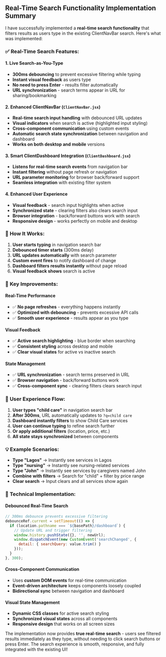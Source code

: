 ## Real-Time Search Functionality Implementation Summary

I have successfully implemented a **real-time search functionality** that filters results as users type in the existing ClientNavBar search. Here's what was implemented:

### ✅ **Real-Time Search Features:**

#### **1. Live Search-as-You-Type**
- **300ms debouncing** to prevent excessive filtering while typing
- **Instant visual feedback** as users type
- **No need to press Enter** - results filter automatically
- **URL synchronization** - search terms appear in URL for sharing/bookmarking

#### **2. Enhanced ClientNavBar** (`ClientNavBar.jsx`)
- **Real-time search input handling** with debounced URL updates
- **Visual indicators** when search is active (highlighted input styling)
- **Cross-component communication** using custom events
- **Automatic search state synchronization** between navigation and dashboard
- **Works on both desktop and mobile** versions

#### **3. Smart ClientDashboard Integration** (`ClientDashboard.jsx`)
- **Listens for real-time search events** from navigation bar
- **Instant filtering** without page refresh or navigation
- **URL parameter monitoring** for browser back/forward support
- **Seamless integration** with existing filter system

#### **4. Enhanced User Experience**
- **Visual feedback** - search input highlights when active
- **Synchronized state** - clearing filters also clears search input
- **Browser integration** - back/forward buttons work with search
- **Responsive design** - works perfectly on mobile and desktop

### 🔧 **How It Works:**

1. **User starts typing** in navigation search bar
2. **Debounced timer starts** (300ms delay)
3. **URL updates automatically** with search parameter 
4. **Custom event fires** to notify dashboard of change
5. **Dashboard filters results instantly** without page reload
6. **Visual feedback shows** search is active

### 📱 **Key Improvements:**

#### **Real-Time Performance**
- ✅ **No page refreshes** - everything happens instantly
- ✅ **Optimized with debouncing** - prevents excessive API calls
- ✅ **Smooth user experience** - results appear as you type

#### **Visual Feedback**
- ✅ **Active search highlighting** - blue border when searching
- ✅ **Consistent styling** across desktop and mobile
- ✅ **Clear visual states** for active vs inactive search

#### **State Management**
- ✅ **URL synchronization** - search terms preserved in URL
- ✅ **Browser navigation** - back/forward buttons work
- ✅ **Cross-component sync** - clearing filters clears search input

### 🎯 **User Experience Flow:**

1. **User types "child care"** in navigation search bar
2. **After 300ms**, URL automatically updates to `?q=child care`
3. **Dashboard instantly filters** to show Child Care services
4. **User can continue typing** to refine search further
5. **Or apply additional filters** (location, price, etc.)
6. **All state stays synchronized** between components

### 💡 **Example Scenarios:**

- **Type "Lagos"** → Instantly see services in Lagos
- **Type "nursing"** → Instantly see nursing-related services  
- **Type "John"** → Instantly see services by caregivers named John
- **Combine with filters** → Search for "child" + filter by price range
- **Clear search** → Input clears and all services show again

### 🔗 **Technical Implementation:**

#### **Debounced Real-Time Search**
```javascript
// 300ms debounce prevents excessive filtering
debounceRef.current = setTimeout(() => {
  if (location.pathname === `${basePath}/dashboard`) {
    // Update URL and trigger filtering
    window.history.pushState({}, '', newUrl);
    window.dispatchEvent(new CustomEvent('searchChanged', { 
      detail: { searchQuery: value.trim() } 
    }));
  }
}, 300);
```

#### **Cross-Component Communication**
- Uses **custom DOM events** for real-time communication
- **Event-driven architecture** keeps components loosely coupled
- **Bidirectional sync** between navigation and dashboard

#### **Visual State Management**
- **Dynamic CSS classes** for active search styling
- **Synchronized visual states** across all components
- **Responsive design** that works on all screen sizes

The implementation now provides **true real-time search** - users see filtered results immediately as they type, without needing to click search buttons or press Enter. The search experience is smooth, responsive, and fully integrated with the existing UI!
